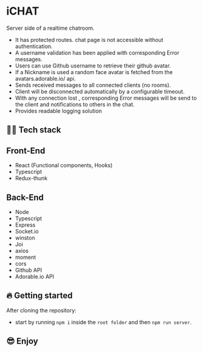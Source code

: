# iCHAT

<!-- ## 🖥 Live Demo -->

Server side of a realtime chatroom.

-   It has protected routes. chat page is not accessible without authentication.
-   A username validation has been applied with corresponding Error messages.
-   Users can use Github username to retrieve their github avatar.
-   If a Nickname is used a random face avatar is fetched from the avatars.adorable.io/ api.
-   Sends received messages to all connected clients (no rooms).
-   Client will be disconnected automatically by a configurable timeout.
-   With any connection lost , corresponding Error messages will be send to the client and notifications to others in the chat.
-   Provides readable logging solution

## 👨‍💻 Tech stack

## Front-End

-   React (Functional components, Hooks)
-   Typescript
-   Redux-thunk

## Back-End

-   Node
-   Typescript
-   Express
-   Socket.io
-   winston
-   Joi
-   axios
-   moment
-   cors
-   Github API
-   Adorable.io API

## 🔥 Getting started

After cloning the repository:

-   start by running `npm i` inside the `root folder` and then `npm run server`.

## 😎 Enjoy
